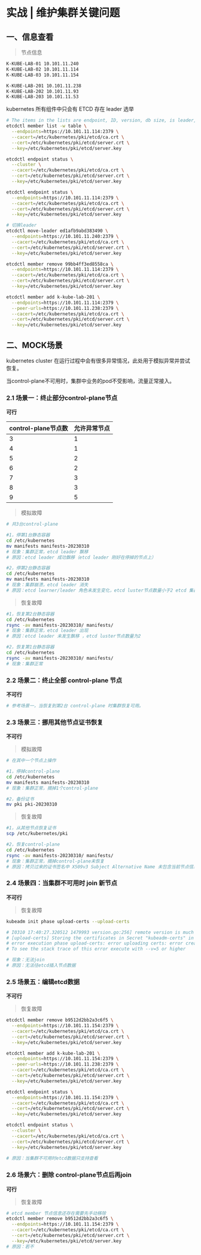 # 实战 | 维护集群关键问题

## 一、信息查看

> 节点信息

```bash
K-KUBE-LAB-01 10.101.11.240
K-KUBE-LAB-02 10.101.11.114
K-KUBE-LAB-03 10.101.11.154

K-KUBE-LAB-201 10.101.11.238
K-KUBE-LAB-202 10.101.11.93
K-KUBE-LAB-203 10.101.11.53

```



kubernetes 所有组件中只会有 ETCD 存在 leader 选举

```bash
# The items in the lists are endpoint, ID, version, db size, is leader, is learner, raft term, raft index, raft applied index, errors.
etcdctl member list -w table \
  --endpoints=https://10.101.11.114:2379 \
  --cacert=/etc/kubernetes/pki/etcd/ca.crt \
  --cert=/etc/kubernetes/pki/etcd/server.crt \
  --key=/etc/kubernetes/pki/etcd/server.key

etcdctl endpoint status \
  --cluster \
  --cacert=/etc/kubernetes/pki/etcd/ca.crt \
  --cert=/etc/kubernetes/pki/etcd/server.crt \
  --key=/etc/kubernetes/pki/etcd/server.key

etcdctl endpoint status \
  --endpoints=https://10.101.11.114:2379 \
  --cacert=/etc/kubernetes/pki/etcd/ca.crt \
  --cert=/etc/kubernetes/pki/etcd/server.crt \
  --key=/etc/kubernetes/pki/etcd/server.key

# 切换leader
etcdctl move-leader ed1afb9abd383490 \
  --endpoints=https://10.101.11.240:2379 \
  --cacert=/etc/kubernetes/pki/etcd/ca.crt \
  --cert=/etc/kubernetes/pki/etcd/server.crt \
  --key=/etc/kubernetes/pki/etcd/server.key

etcdctl member remove 99bb4ff3ed8558ca \
  --endpoints=https://10.101.11.114:2379 \
  --cacert=/etc/kubernetes/pki/etcd/ca.crt \
  --cert=/etc/kubernetes/pki/etcd/server.crt \
  --key=/etc/kubernetes/pki/etcd/server.key

etcdctl member add k-kube-lab-201 \
  --endpoints=https://10.101.11.114:2379 \
  --peer-urls=https://10.101.11.238:2379 \
  --cacert=/etc/kubernetes/pki/etcd/ca.crt \
  --cert=/etc/kubernetes/pki/etcd/server.crt \
  --key=/etc/kubernetes/pki/etcd/server.key

```



## 二、MOCK场景

kubernetes cluster 在运行过程中会有很多异常情况，此处用于模拟异常并尝试恢复。

当control-plane不可用时，集群中业务的pod不受影响，流量正常接入。



### 2.1 场景一：终止部分control-plane节点

**可行**

| control-plane节点数 | 允许异常节点 |
| ------------------- | ------------ |
| 3                   | 1            |
| 4                   | 1            |
| 5                   | 2            |
| 6                   | 2            |
| 7                   | 3            |
| 8                   | 3            |
| 9                   | 5            |



> 模拟故障

```bash
# 共3台control-plane

#1，停第1台静态容器
cd /etc/kubernetes
mv manifests manifests-20230310
# 现象：集群正常，etcd leader 飘移
# 原因：etcd leader 成功飘移（etcd leader 刚好在停掉的节点上）

#2，停第2台静态容器
cd /etc/kubernetes
mv manifests manifests-20230310
# 现象：集群崩溃，etcd leader 消失
# 原因：etcd learner/leader 角色未发生变化，etcd luster节点数量小于2 etcd 集群不存在leader无法正常工作
```

> 恢复故障

```bash
#1，恢复第2台静态容器
cd /etc/kubernetes
rsync -av manifests-20230310/ manifests/
# 现象：集群正常，etcd leader 出现
# 原因：etcd leader 未发生飘移 ，etcd luster节点数量为2

#2，恢复第1台静态容器
cd /etc/kubernetes
rsync -av manifests-20230310/ manifests/
# 现象：集群正常
```



### 2.2 场景二：终止全部 control-plane 节点

**不可行**

```bash
# 参考场景一，当恢复到第2台 control-plane 时集群恢复可用。
```



### 2.3 场景三：挪用其他节点证书恢复

**不可行**

> 模拟故障

```bash
# 在其中一个节点上操作

#1，停掉control-plane
cd /etc/kubernetes
mv manifests manifests-20230310
# 现象：集群正常，摘掉1个control-plane

#2，备份证书
mv pki pki-20230310
```



> 恢复故障

```bash
#1，从其他节点恢复证书
scp /etc/kubernetes/pki

#2，恢复control-plane
cd /etc/kubernetes
rsync -av manifests-20230310/ manifests/
# 现象：集群正常，摘掉control-plane未恢复
# 原因：拷贝过来的证书签名中 X509v3 Subject Alternative Name 未包含当前节点信息
```



### 2.4 场景四：当集群不可用时 join 新节点

**不可行**

> 恢复故障

```bash
kubeadm init phase upload-certs --upload-certs

# I0310 17:40:27.320512 1479993 version.go:256] remote version is much newer: v1.26.2; falling back to: stable-1.25
# [upload-certs] Storing the certificates in Secret "kubeadm-certs" in the "kube-system" Namespace
# error execution phase upload-certs: error uploading certs: error creating token: timed out waiting for the condition
# To see the stack trace of this error execute with --v=5 or higher

# 现象：无法join
# 原因：无法往etcd插入节点数据
```



### 2.5 场景五：编辑etcd数据

**不可行**

> 恢复故障

```bash
etcdctl member remove b9512d2bb2a3c6f5 \
  --endpoints=https://10.101.11.154:2379 \
  --cacert=/etc/kubernetes/pki/etcd/ca.crt \
  --cert=/etc/kubernetes/pki/etcd/server.crt \
  --key=/etc/kubernetes/pki/etcd/server.key

etcdctl member add k-kube-lab-201 \
  --endpoints=https://10.101.11.154:2379 \
  --peer-urls=https://10.101.11.238:2379 \
  --cacert=/etc/kubernetes/pki/etcd/ca.crt \
  --cert=/etc/kubernetes/pki/etcd/server.crt \
  --key=/etc/kubernetes/pki/etcd/server.key

etcdctl endpoint status \
  --endpoints=https://10.101.11.154:2379 \
  --cacert=/etc/kubernetes/pki/etcd/ca.crt \
  --cert=/etc/kubernetes/pki/etcd/server.crt \
  --key=/etc/kubernetes/pki/etcd/server.key

etcdctl endpoint status \
  --cluster \
  --cacert=/etc/kubernetes/pki/etcd/ca.crt \
  --cert=/etc/kubernetes/pki/etcd/server.crt \
  --key=/etc/kubernetes/pki/etcd/server.key  
  
# 原因：当集群不可用时etcd数据只支持查看
```



### 2.6 场景六：删除 control-plane节点后再join

**可行**

> 恢复故障

```bash
# etcd member 节点信息还存在需要先手动移除
etcdctl member remove b9512d2bb2a3c6f5 \
  --endpoints=https://10.101.11.154:2379 \
  --cacert=/etc/kubernetes/pki/etcd/ca.crt \
  --cert=/etc/kubernetes/pki/etcd/server.crt \
  --key=/etc/kubernetes/pki/etcd/server.key
# 原因：若不  
```

